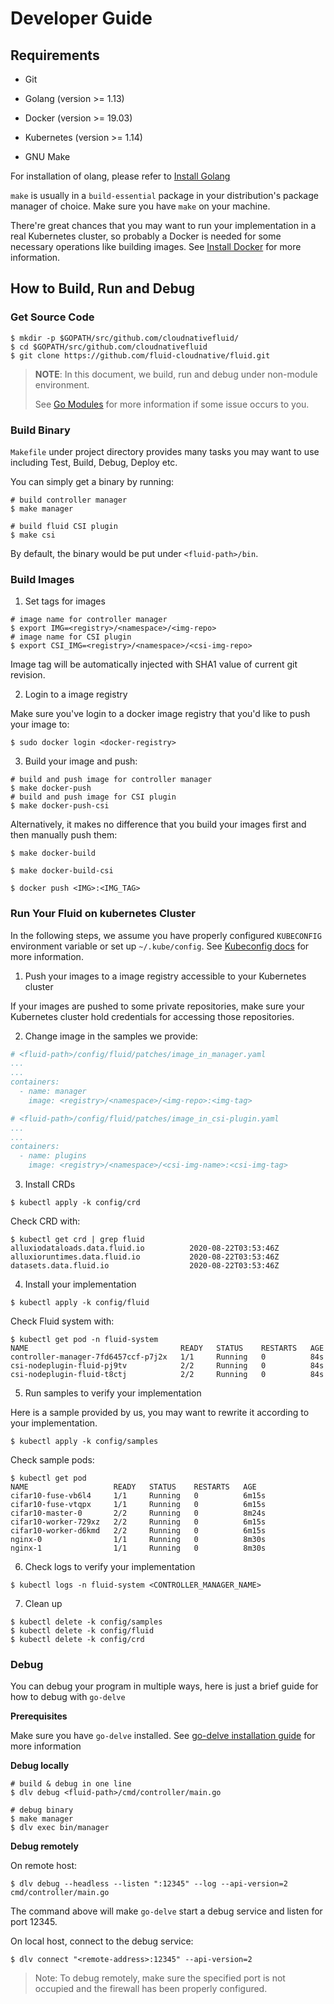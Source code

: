 # Developer Guide

## Requirements

- Git

- Golang (version >= 1.13)
- Docker (version >= 19.03)
- Kubernetes (version >= 1.14)
- GNU Make

For installation of olang, please refer to [Install Golang](https://golang.org/dl/)

`make` is usually in a `build-essential` package in your distribution's package manager of choice. Make sure you have `make` on your machine.

There're great chances that you may want to run your implementation in a real Kubernetes cluster, so probably a Docker is needed for some necessary operations like building images.
See [Install Docker](https://docs.docker.com/engine/install/) for more information.

## How to Build, Run and Debug

### Get Source Code

```shell
$ mkdir -p $GOPATH/src/github.com/cloudnativefluid/
$ cd $GOPATH/src/github.com/cloudnativefluid
$ git clone https://github.com/fluid-cloudnative/fluid.git
```

> **NOTE**: In this document, we build, run and debug under non-module environment. 
>
> See [Go Modules](https://github.com/golang/go/wiki/Modules) for more information if some issue occurs to you.

### Build Binary
`Makefile` under project directory provides many tasks you may want to use including Test, Build, Debug, Deploy etc.

You can simply get a binary by running:
```shell
# build controller manager
$ make manager

# build fluid CSI plugin
$ make csi
```
By default, the binary would be put under `<fluid-path>/bin`.

### Build Images
1. Set tags for images

```shell
# image name for controller manager
$ export IMG=<registry>/<namespace>/<img-repo>
# image name for CSI plugin
$ export CSI_IMG=<registry>/<namespace>/<csi-img-repo>
```
Image tag will be automatically injected with SHA1 value of current git revision.

2. Login to a image registry

Make sure you've login to a docker image registry that you'd like to push your image to:
```shell
$ sudo docker login <docker-registry>
```

3. Build your image and push:
```shell
# build and push image for controller manager
$ make docker-push
# build and push image for CSI plugin
$ make docker-push-csi
```

Alternatively, it makes no difference that you build your images first and then manually push them:
```shell
$ make docker-build

$ make docker-build-csi

$ docker push <IMG>:<IMG_TAG>
```

### Run Your Fluid on kubernetes Cluster
In the following steps, we assume you have properly configured `KUBECONFIG` environment variable or set up `~/.kube/config`. See [Kubeconfig docs](https://kubernetes.io/docs/tasks/access-application-cluster/configure-access-multiple-clusters/) for more information.

1. Push your images to a image registry accessible to your Kubernetes cluster

If your images are pushed to some private repositories, make sure your Kubernetes cluster hold credentials for accessing those repositories.

2. Change image  in the samples we provide:

```yaml
# <fluid-path>/config/fluid/patches/image_in_manager.yaml
...
...
containers:
  - name: manager
    image: <registry>/<namespace>/<img-repo>:<img-tag>
```
```yaml
# <fluid-path>/config/fluid/patches/image_in_csi-plugin.yaml
...
...
containers:
  - name: plugins
    image: <registry>/<namespace>/<csi-img-name>:<csi-img-tag>
```

3. Install CRDs
```shell
$ kubectl apply -k config/crd
```

Check CRD with:

```shell
$ kubectl get crd | grep fluid
alluxiodataloads.data.fluid.io          2020-08-22T03:53:46Z
alluxioruntimes.data.fluid.io           2020-08-22T03:53:46Z
datasets.data.fluid.io                  2020-08-22T03:53:46Z
```

4. Install your implementation
```shelll
$ kubectl apply -k config/fluid
```

Check Fluid system with:

```shell
$ kubectl get pod -n fluid-system
NAME                                  READY   STATUS    RESTARTS   AGE
controller-manager-7fd6457ccf-p7j2x   1/1     Running   0          84s
csi-nodeplugin-fluid-pj9tv            2/2     Running   0          84s
csi-nodeplugin-fluid-t8ctj            2/2     Running   0          84s
```

5. Run samples to verify your implementation

Here is a sample provided by us, you may want to rewrite it according to your implementation.
```shell
$ kubectl apply -k config/samples
```

Check sample pods:

```shell
$ kubectl get pod
NAME                   READY   STATUS    RESTARTS   AGE
cifar10-fuse-vb6l4     1/1     Running   0          6m15s
cifar10-fuse-vtqpx     1/1     Running   0          6m15s
cifar10-master-0       2/2     Running   0          8m24s
cifar10-worker-729xz   2/2     Running   0          6m15s
cifar10-worker-d6kmd   2/2     Running   0          6m15s
nginx-0                1/1     Running   0          8m30s
nginx-1                1/1     Running   0          8m30s
```

6. Check logs to verify your implementation
```shell
$ kubectl logs -n fluid-system <CONTROLLER_MANAGER_NAME>
```

7. Clean up
```shell
$ kubectl delete -k config/samples
$ kubectl delete -k config/fluid
$ kubectl delete -k config/crd
```

### Debug
You can debug your program in multiple ways, here is just a brief guide for how to debug with `go-delve`

**Prerequisites**

Make sure you have `go-delve` installed. See [go-delve installation guide](https://github.com/go-delve/delve/tree/master/Documentation/installation) for more information

**Debug locally**
```shell
# build & debug in one line
$ dlv debug <fluid-path>/cmd/controller/main.go

# debug binary
$ make manager
$ dlv exec bin/manager
```

**Debug remotely**

On remote host:
```shell
$ dlv debug --headless --listen ":12345" --log --api-version=2 cmd/controller/main.go
```
The command above will make `go-delve` start a debug service and listen for port 12345.

On local host, connect to the debug service:
```shell
$ dlv connect "<remote-address>:12345" --api-version=2
```

> Note: To debug remotely, make sure the specified port is not occupied and the firewall has been properly configured.
